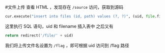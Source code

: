 #文件上传 
查看 HTML ，发现存在 `/source`
访问，获取到源码

```python
cur.execute("insert into files (id, path) values (?, ?)", (uid, file.filename,))
```
这里执行 SQL 语句，uid 和 filename 插入表中
之后又有
```python
return redirect('/file/' + uid)
```
我们将上传文件名设置为 `/flag` ，即可根据 uid 访问到 /flag 路径